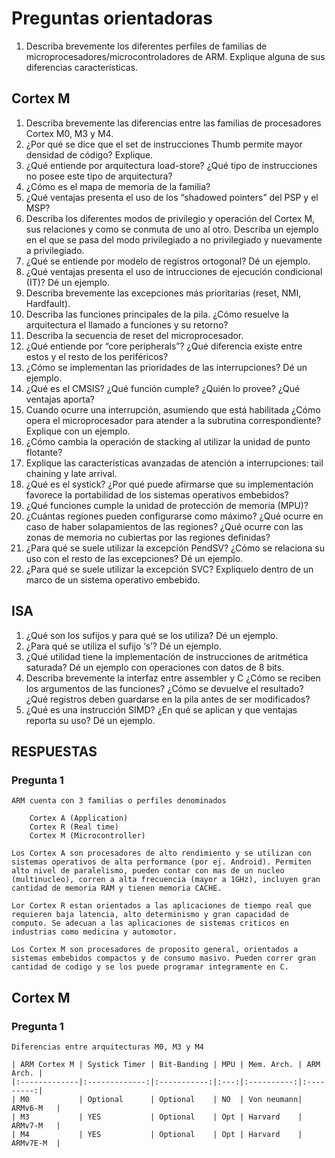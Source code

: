 # Preguntas orientadoras 

1.	Describa brevemente los diferentes perfiles de familias de microprocesadores/microcontroladores de ARM. Explique alguna de sus diferencias características. 

## Cortex M 

1.	Describa brevemente las diferencias entre las familias de procesadores Cortex M0, M3 y M4. 
2.	¿Por qué se dice que el set de instrucciones Thumb permite mayor densidad de código? Explique. 
3.	¿Qué entiende por arquitectura load-store? ¿Qué tipo de instrucciones no posee este tipo de arquitectura? 
4.	¿Cómo es el mapa de memoria de la familia?  
5.	¿Qué ventajas presenta el uso de los “shadowed pointers” del PSP y el MSP? 
6.	Describa los diferentes modos de privilegio y operación del Cortex M, sus relaciones y como se conmuta de uno al otro. Describa un ejemplo en el que se pasa del modo privilegiado a no privilegiado y nuevamente a privilegiado.
7.	¿Qué se entiende por modelo de registros ortogonal? Dé un ejemplo. 
8.	¿Qué ventajas presenta el uso de intrucciones de ejecución condicional (IT)? Dé un ejemplo. 
9.	Describa brevemente las excepciones más prioritarias (reset, NMI, Hardfault).
10.	Describa las funciones principales de la pila. ¿Cómo resuelve la arquitectura el llamado a funciones y su retorno?
11.	Describa la secuencia de reset del microprocesador.  
12.	¿Qué entiende por “core peripherals”? ¿Qué diferencia existe entre estos y el resto de los periféricos? 
13.	¿Cómo se implementan las prioridades de las interrupciones? Dé un ejemplo.
14.	¿Qué es el CMSIS? ¿Qué función cumple? ¿Quién lo provee? ¿Qué ventajas aporta?
15.	Cuando ocurre una interrupción, asumiendo que está habilitada ¿Cómo opera el microprocesador para atender a la subrutina correspondiente? Explique con un ejemplo.
16.	¿Cómo cambia la operación de stacking al utilizar la unidad de punto flotante?
17.	Explique las características avanzadas de atención a interrupciones: tail chaining y late arrival.
18.	¿Qué es el systick? ¿Por qué puede afirmarse que su implementación favorece la portabilidad de los sistemas operativos embebidos?
19.	¿Qué funciones cumple la unidad de protección de memoria (MPU)?
20.	¿Cuántas regiones pueden configurarse como máximo? ¿Qué ocurre en caso de haber solapamientos de las regiones? ¿Qué ocurre con las zonas de memoria no cubiertas por las regiones definidas?
21.	¿Para qué se suele utilizar la excepción PendSV? ¿Cómo se relaciona su uso con el resto de las excepciones? Dé un ejemplo.
22.	¿Para qué se suele utilizar la excepción SVC? Expliquelo dentro de un marco de un sistema operativo embebido. 

## ISA

1.	¿Qué son los sufijos y para qué se los utiliza? Dé un ejemplo.
2.	¿Para qué se utiliza el sufijo ‘s’? Dé un ejemplo.
3.	¿Qué utilidad tiene la implementación de instrucciones de aritmética saturada? Dé un ejemplo con operaciones con datos de 8 bits.
4.	Describa brevemente la interfaz entre assembler y C ¿Cómo se reciben los argumentos de las funciones? ¿Cómo se devuelve el resultado? ¿Qué registros deben guardarse en la pila antes de ser modificados? 
5.	¿Qué es una instrucción SIMD? ¿En qué se aplican y que ventajas reporta su uso? Dé un ejemplo.

## RESPUESTAS

### Pregunta 1
    ARM cuenta con 3 familias o perfiles denominados

        Cortex A (Application)
        Cortex R (Real time)
        Cortex M (Microcontroller)

    Los Cortex A son procesadores de alto rendimiento y se utilizan con sistemas operativos de alta performance (por ej. Android). Permiten alto nivel de paralelismo, pueden contar con mas de un nucleo (multinucleo), corren a alta frecuencia (mayor a 1GHz), incluyen gran cantidad de memoria RAM y tienen memoria CACHE.

    Lor Cortex R estan orientados a las aplicaciones de tiempo real que requieren baja latencia, alto determinismo y gran capacidad de computo. Se adecuan a las aplicaciones de sistemas criticos en industrias como medicina y automotor.

    Los Cortex M son procesadores de proposito general, orientados a sistemas embebidos compactos y de consumo masivo. Pueden correr gran cantidad de codigo y se los puede programar integramente en C.

## Cortex M

### Pregunta 1
    Diferencias entre arquitecturas M0, M3 y M4

    | ARM Cortex M | Systick Timer | Bit-Banding | MPU | Mem. Arch. | ARM Arch. |
    |:-------------|:-------------:|:-----------:|:---:|:----------:|:---------:|
    | M0           | Optional      | Optional    | NO  | Von neumann| ARMv6-M   |
    | M3           | YES           | Optional    | Opt | Harvard    | ARMv7-M   |
    | M4           | YES           | Optional    | Opt | Harvard    | ARMv7E-M  |
    
